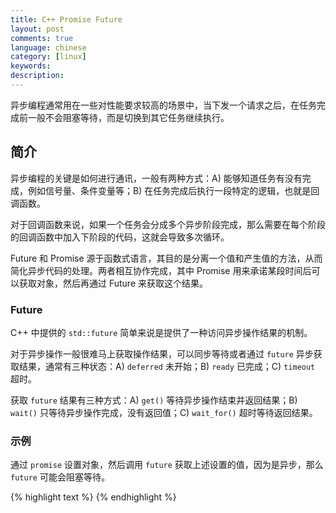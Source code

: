 ```yaml
---
title: C++ Promise Future
layout: post
comments: true
language: chinese
category: [linux]
keywords:
description:
---
```


异步编程通常用在一些对性能要求较高的场景中，当下发一个请求之后，在任务完成前一般不会阻塞等待，而是切换到其它任务继续执行。

<!-- more -->

## 简介

异步编程的关键是如何进行通讯，一般有两种方式：A) 能够知道任务有没有完成，例如信号量、条件变量等；B) 在任务完成后执行一段特定的逻辑，也就是回调函数。

对于回调函数来说，如果一个任务会分成多个异步阶段完成，那么需要在每个阶段的回调函数中加入下阶段的代码，这就会导致多次循环。

Future 和 Promise 源于函数式语言，其目的是分离一个值和产生值的方法，从而简化异步代码的处理。两者相互协作完成，其中 Promise 用来承诺某段时间后可以获取对象，然后再通过 Future 来获取这个结果。

### Future

C++ 中提供的 `std::future` 简单来说是提供了一种访问异步操作结果的机制。

对于异步操作一般很难马上获取操作结果，可以同步等待或者通过 `future` 异步获取结果，通常有三种状态：A) `deferred` 未开始；B) `ready` 已完成；C) `timeout` 超时。

获取 `future` 结果有三种方式：A) `get()` 等待异步操作结束并返回结果；B) `wait()` 只等待异步操作完成，没有返回值；C) `wait_for()` 超时等待返回结果。

### 示例

通过 `promise` 设置对象，然后调用 `future` 获取上述设置的值，因为是异步，那么 `future` 可能会阻塞等待。

<!--
https://www.cnblogs.com/haippy/p/3280643.html
https://blog.csdn.net/jiange_zh/article/details/51602938
https://www.jianshu.com/p/3a00e5c2d71d
https://blog.csdn.net/AC_hell/article/details/72718363
-->


{% highlight text %}
{% endhighlight %}
